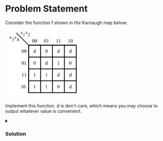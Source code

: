 # Problem Statement

Consider the function f shown in the Karnaugh map below:

![alt text](image.png)

Implement this function. d is don't-care, which means you may choose to output whatever value is convenient.


<details>
    <summary><h3> Solution </h3>
</summary>

![alt text](image-1.png)

$OUT = X_3 \overline{X_1}+X_4X_2$

Find the verilog file [here](solution_verilog.v)


</details>